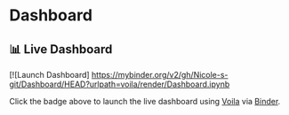# Dashboard
## 📊 Live Dashboard

[![Launch Dashboard] https://mybinder.org/v2/gh/Nicole-s-git/Dashboard/HEAD?urlpath=voila/render/Dashboard.ipynb 

Click the badge above to launch the live dashboard using [Voila](https://voila.readthedocs.io) via [Binder](https://mybinder.org).
